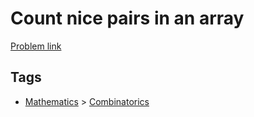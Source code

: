 # Count nice pairs in an array

[Problem link](https://leetcode.com/problems/count-nice-pairs-in-an-array)

## Tags

* [Mathematics](/README.md#Mathematics) > [Combinatorics](/README.md#Mathematics-Combinatorics)
